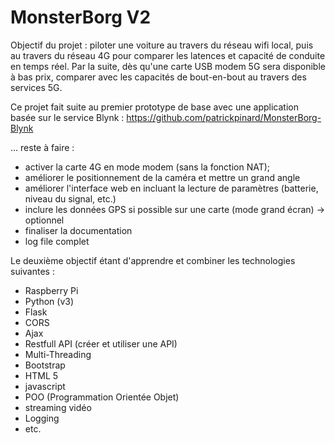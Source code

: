 # MonsterBorg V2

Objectif du projet : piloter une voiture au travers du réseau wifi local, puis au travers du réseau 4G pour comparer les latences et capacité de conduite en temps réel. Par la suite, dès qu'une carte USB modem 5G sera disponible à bas prix, comparer avec les capacités de bout-en-bout au travers des services 5G.

Ce projet fait suite au premier prototype de base avec une application basée sur le service Blynk : https://github.com/patrickpinard/MonsterBorg-Blynk

... reste à faire :  

   + activer la carte 4G en mode modem (sans la fonction NAT); 
   + améliorer le positionnement de la caméra et mettre un grand angle
   + améliorer l'interface web en incluant la lecture de paramètres (batterie, niveau du signal, etc.)
   + inclure les données GPS si possible sur une carte (mode grand écran) -> optionnel
   + finaliser la documentation
   + log file complet

Le deuxième objectif étant d'apprendre et combiner les technologies suivantes :

  - Raspberry Pi 
  - Python (v3)
  - Flask
  - CORS
  - Ajax
  - Restfull API (créer et utiliser une API)
  - Multi-Threading 
  - Bootstrap
  - HTML 5
  - javascript
  - POO (Programmation Orientée Objet)
  - streaming vidéo
  - Logging 
  - etc.




